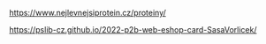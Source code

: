 https://www.nejlevnejsiprotein.cz/proteiny/

https://pslib-cz.github.io/2022-p2b-web-eshop-card-SasaVorlicek/
